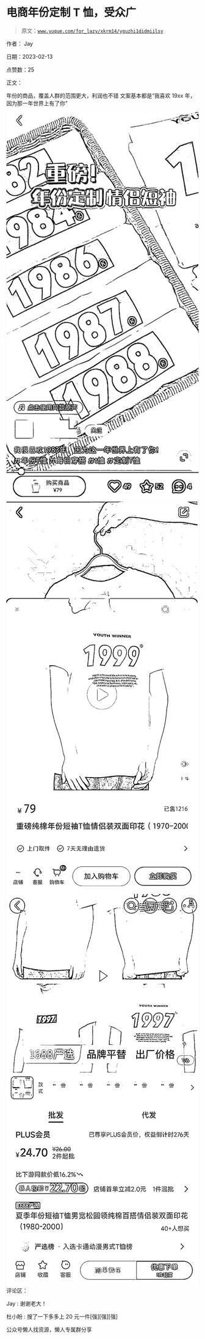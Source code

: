 # 电商年份定制 T 恤，受众广

> 原文：[`www.yuque.com/for_lazy/xkrm14/yguzhi1didmiilsy`](https://www.yuque.com/for_lazy/xkrm14/yguzhi1didmiilsy)



作者： Jay



日期：2023-02-13



点赞数：25

<ne-hole id="u697ffae6" data-lake-id="u697ffae6">

正文：



年份的商品，覆盖人群的范围更大，利润也不错 文案基本都是“我喜欢 19xx 年，因为那一年世界上有了你”



![](img/dc3a936f0aa9a220f1f4aba702d12bff.png)  <ne-p id="u09775172" data-lake-id="u09775172">![](img/65b5c8078f35a89552f7f06431758897.png)  <ne-p id="u84a6bf31" data-lake-id="u84a6bf31">![](img/7a128f9a055ed71faf4516981cdfbd7e.png)  <ne-hole id="u2c9f210a" data-lake-id="u2c9f210a"><ne-p id="uc1b56041" data-lake-id="uc1b56041">评论区：



Jay : 谢谢老大！



杜小盼 : 搜了一下多多上 20 元一件[强][强][强]

<ne-hole id="u5ae18311" data-lake-id="u5ae18311">

公众号懒人找资源，懒人专属群分享

</ne-hole></ne-hole></ne-p></ne-p></ne-p></ne-hole>